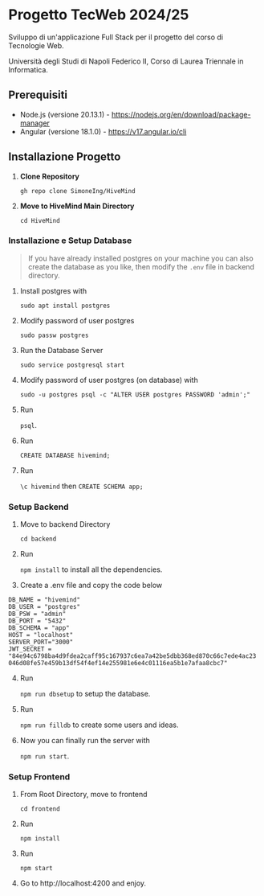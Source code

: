 # Progetto TecWeb 2024/25

Sviluppo di un'applicazione Full Stack per il progetto del corso di Tecnologie Web.  

Università degli Studi di Napoli Federico II, Corso di Laurea Triennale in Informatica.

## Prerequisiti 

- Node.js (versione 20.13.1) - https://nodejs.org/en/download/package-manager
- Angular (versione 18.1.0) - https://v17.angular.io/cli


## Installazione Progetto

1. **Clone Repository** 

    `gh repo clone SimoneIng/HiveMind` 

2. **Move to HiveMind Main Directory** 
    
    `cd HiveMind`

### Installazione e Setup Database 

> If you have already installed postgres on your machine you can also create the database as you like, then modify the `.env` file in backend directory.

1. Install postgres with 

    `sudo apt install postgres`
2. Modify password of user postgres 

    `sudo passw postgres`
3. Run the Database Server 

    `sudo service postgresql start`
4. Modify password of user postgres (on database) with 

    `sudo -u postgres psql -c "ALTER USER postgres PASSWORD 'admin';"`
5. Run 

    `psql`. 
6. Run 
    
    `CREATE DATABASE hivemind;`
7. Run 

    `\c hivemind` then `CREATE SCHEMA app;` 

### Setup Backend 

1. Move to backend Directory 

    `cd backend`
2. Run 

    `npm install` to install all the dependencies. 

3. Create a .env file and copy the code below 

```
DB_NAME = "hivemind"
DB_USER = "postgres"
DB_PSW = "admin" 
DB_PORT = "5432"
DB_SCHEMA = "app"
HOST = "localhost"
SERVER_PORT="3000"
JWT_SECRET = "84e94c6798ba4d9fdea2caff95c167937c6ea7a42be5dbb368ed870c66c7ede4ac23
046d08fe57e459b13df54f4ef14e255981e6e4c01116ea5b1e7afaa8cbc7"
```

4. Run 

    `npm run dbsetup` to setup the database. 
5. Run 

    `npm run filldb` to create some users and ideas.
6. Now you can finally run the server with 

    `npm run start`. 

### Setup Frontend 

1. From Root Directory, move to frontend 

    `cd frontend`
2. Run 

    `npm install`
3. Run 

    `npm start`

4. Go to http://localhost:4200 and enjoy. 
